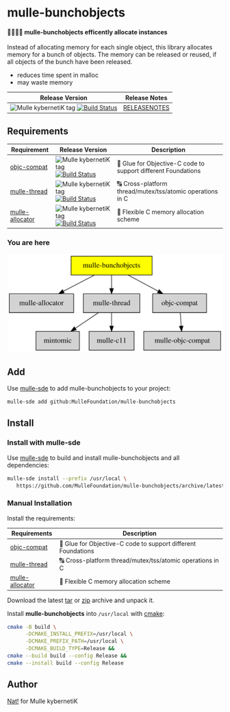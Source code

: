 # mulle-bunchobjects

#### 👨‍👩‍👧‍👦 mulle-bunchobjects efficently allocate instances

Instead of allocating memory for each single object, this library allocates
memory for a bunch of objects. The memory can be released or reused, if all
objects of the bunch have been released.

* reduces time spent in malloc
* may waste memory



| Release Version                                       | Release Notes
|-------------------------------------------------------|--------------
| ![Mulle kybernetiK tag](https://img.shields.io/github/tag/MulleFoundation/mulle-bunchobjects.svg?branch=release) [![Build Status](https://github.com/MulleFoundation/mulle-bunchobjects/workflows/CI/badge.svg?branch=release)](//github.com/MulleFoundation/mulle-bunchobjects/actions) | [RELEASENOTES](RELEASENOTES.md) |






## Requirements

|   Requirement         | Release Version  | Description
|-----------------------|------------------|---------------
| [objc-compat](https://github.com/MulleFoundation/objc-compat) | ![Mulle kybernetiK tag](https://img.shields.io/github/tag//.svg) [![Build Status](https://github.com///workflows/CI/badge.svg?branch=release)](https://github.com///actions/workflows/mulle-sde-ci.yml) | 🔗 Glue for Objective-C code to support different Foundations
| [mulle-thread](https://github.com/mulle-concurrent/mulle-thread) | ![Mulle kybernetiK tag](https://img.shields.io/github/tag//.svg) [![Build Status](https://github.com///workflows/CI/badge.svg?branch=release)](https://github.com///actions/workflows/mulle-sde-ci.yml) | 🔠 Cross-platform thread/mutex/tss/atomic operations in C
| [mulle-allocator](https://github.com/mulle-c/mulle-allocator) | ![Mulle kybernetiK tag](https://img.shields.io/github/tag//.svg) [![Build Status](https://github.com///workflows/CI/badge.svg?branch=release)](https://github.com///actions/workflows/mulle-sde-ci.yml) | 🔄 Flexible C memory allocation scheme

### You are here

![Overview](overview.dot.svg)

## Add

Use [mulle-sde](//github.com/mulle-sde) to add mulle-bunchobjects to your project:

``` sh
mulle-sde add github:MulleFoundation/mulle-bunchobjects
```

## Install

### Install with mulle-sde

Use [mulle-sde](//github.com/mulle-sde) to build and install mulle-bunchobjects and all dependencies:

``` sh
mulle-sde install --prefix /usr/local \
   https://github.com/MulleFoundation/mulle-bunchobjects/archive/latest.tar.gz
```

### Manual Installation

Install the requirements:

| Requirements                                 | Description
|----------------------------------------------|-----------------------
| [objc-compat](https://github.com/MulleFoundation/objc-compat)             | 🔗 Glue for Objective-C code to support different Foundations
| [mulle-thread](https://github.com/mulle-concurrent/mulle-thread)             | 🔠 Cross-platform thread/mutex/tss/atomic operations in C
| [mulle-allocator](https://github.com/mulle-c/mulle-allocator)             | 🔄 Flexible C memory allocation scheme

Download the latest [tar](https://github.com/MulleFoundation/mulle-bunchobjects/archive/refs/tags/latest.tar.gz) or [zip](https://github.com/MulleFoundation/mulle-bunchobjects/archive/refs/tags/latest.zip) archive and unpack it.

Install **mulle-bunchobjects** into `/usr/local` with [cmake](https://cmake.org):

``` sh
cmake -B build \
      -DCMAKE_INSTALL_PREFIX=/usr/local \
      -DCMAKE_PREFIX_PATH=/usr/local \
      -DCMAKE_BUILD_TYPE=Release &&
cmake --build build --config Release &&
cmake --install build --config Release
```

## Author

[Nat!](https://mulle-kybernetik.com/weblog) for Mulle kybernetiK  


